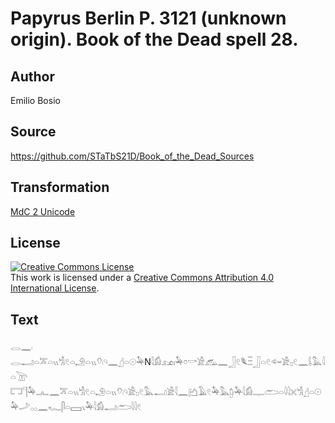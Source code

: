 # Papyrus Berlin P. 3121 (unknown origin). Book of the Dead spell 28.

## Author 

Emilio Bosio

## Source 

https://github.com/STaTbS21D/Book_of_the_Dead_Sources

## Transformation 

[MdC 2 Unicode](https://statbs21d.github.io/mdc2unicode.html)

## License 

<a rel="license" href="http://creativecommons.org/licenses/by/4.0/"><img alt="Creative Commons License" style="border-width:0" src="https://i.creativecommons.org/l/by/4.0/88x31.png" /></a><br />This work is licensed under a <a rel="license" href="http://creativecommons.org/licenses/by/4.0/">Creative Commons Attribution 4.0 International License</a>.

## Text 

<hiero><rubrum>𓂋𓈖𓏺</rubrum><br>
<rubrum>𓂋𓂝𓏏𓎁𓏏𓏭𓀜𓏲𓏏𓄂𓏏𓏭𓄣𓏺𓄹𓈖</rubrum>𓊨𓏏𓇳𓅆N𓇋𓀁𓃭𓏤𓅆𓏌𓎡𓀀𓃹𓈖𓃀𓏲𓆰𓏫𓃀𓏏𓏲𓆜𓀀𓊪𓏲𓈖𓌰𓅓𓇋𓏏𓌩<br>
𓉐𓊹𓅆𓂜𓈖𓎁𓏏𓏭𓀜𓏲𓏏𓄂𓏏𓏭𓄣𓏺𓄹𓀀𓊪𓏲𓅓𓂝𓀀𓇋𓈖𓂚𓄿𓏲𓅆𓅓𓉺𓏺𓅆𓇋𓀁𓊃𓂧𓏏𓇋𓇋𓏴𓀜𓊨𓏏𓇳𓅆𓌴𓂂𓂂𓈖𓆑𓋴𓏏𓈙𓏯𓅆𓇋𓀁𓂝𓂧𓇋𓇋𓏲<br></hiero>